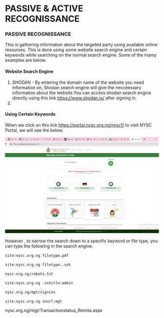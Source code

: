# PASSIVE & ACTIVE RECOGNISSANCE

### PASSIVE RECOGNISSANCE

This is gathering information about the targeted party using available online resourses. This is done using some website search engine and certain keywords while searching on the normal search engine. Some of the mamy examples are below.

#### Website Search Engine
1. SHODAN - By entering the domain name of the website you need information on, Shodan search engine will give the necceessary information about the website.You can access shodan search engine directly using this link https://www.shodan.io/ after signing in.
2. 


#### Using Certain Keywords

When we click on this link https://portal.nysc.org.ng/nysc1/ to visit NYSC Portal, we will see the below.

![UI Imager](https://github.com/FacelessHacker/MITRE/blob/main/Screenshot%20(69).png)

However , to narrow the search down to a specific keyword or file type, you can type the following in the search engine.
 
 ```
 site:nysc.org.ng filetype.pdf
 ```
 
 ```
 site:nysc.org.ng filetype:.ssh
 ```
```
nysc.org.ng/robots.txt 
```
```
site:nysc.org.ng -intitle:admin
```
```
nysc.org.ng/mgt/signinx
```
```
site:nysc.org.ng inurl:mgt
```
nysc.org.ng/mgt/Transactionstatus_Remita.aspx
```


 
